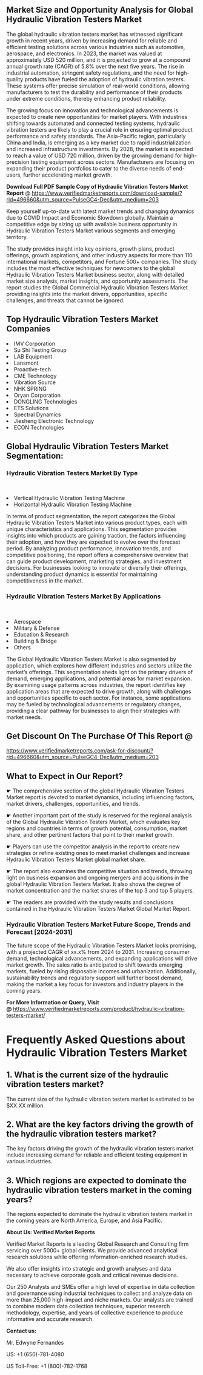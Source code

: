 <p><h2>Market Size and Opportunity Analysis for Global Hydraulic Vibration Testers Market</h2> <p> The global hydraulic vibration testers market has witnessed significant growth in recent years, driven by increasing demand for reliable and efficient testing solutions across various industries such as automotive, aerospace, and electronics. In 2023, the market was valued at approximately USD 520 million, and it is projected to grow at a compound annual growth rate (CAGR) of 5.8% over the next five years. The rise in industrial automation, stringent safety regulations, and the need for high-quality products have fueled the adoption of hydraulic vibration testers. These systems offer precise simulation of real-world conditions, allowing manufacturers to test the durability and performance of their products under extreme conditions, thereby enhancing product reliability. </p> <p> The growing focus on innovation and technological advancements is expected to create new opportunities for market players. With industries shifting towards automated and connected testing systems, hydraulic vibration testers are likely to play a crucial role in ensuring optimal product performance and safety standards. The Asia-Pacific region, particularly China and India, is emerging as a key market due to rapid industrialization and increased infrastructure investments. By 2028, the market is expected to reach a value of USD 720 million, driven by the growing demand for high-precision testing equipment across sectors. Manufacturers are focusing on expanding their product portfolios to cater to the diverse needs of end-users, further accelerating market growth. </p> </p><p><span class="font-[700]"><strong>Download Full PDF Sample Copy of Hydraulic Vibration Testers Market Report</strong> @ <a href="https://www.verifiedmarketreports.com/download-sample/?rid=496660&amp;utm_source=PulseGC4-Dec&amp;utm_medium=203" target="_blank" data-tracking-control-name="article-ssr-frontend-pulse_little-text-block" data-tracking-will-navigate="" data-test-link="">https://www.verifiedmarketreports.com/download-sample/?rid=496660&amp;utm_source=PulseGC4-Dec&amp;utm_medium=203<br /></a></span></p><p>Keep yourself up-to-date with latest market trends and changing dynamics due to COVID Impact and Economic Slowdown globally. Maintain a competitive edge by sizing up with available business opportunity in Hydraulic Vibration Testers Market various segments and emerging territory.</p><div class="article-main__content" data-test-id="publishing-text-block"><p>The study provides insight into key opinions, growth plans, product offerings, growth aspirations, and other industry aspects for more than 110 international markets, competitors, and Fortune 500+ companies. The study includes the most effective techniques for newcomers to the global Hydraulic Vibration Testers Market business sector, along with detailed market size analysis, market insights, and opportunity assessments. The report studies the Global Commercial Hydraulic Vibration Testers Market providing insights into the market drivers, opportunities, specific challenges, and threats that cannot be ignored.</p><h2>Top Hydraulic Vibration Testers Market Companies</h2><p><li>IMV Corporation</li><li> Su Shi Testing Group</li><li> LAB Equipment</li><li> Lansmont</li><li> Proactive-tech</li><li> CME Technology</li><li> Vibration Source</li><li> NHK SPRING</li><li> Oryan Corporation</li><li> DONGLING Technologies</li><li> ETS Solutions</li><li> Spectral Dynamics</li><li> Jiesheng Electronic Technology</li><li> ECON Technologies</li></p><h2>Global Hydraulic Vibration Testers Market Segmentation:</h2><div class="article-main__content" data-test-id="publishing-text-block"><h3><span class="">Hydraulic Vibration Testers Market By Type</span></h3></div><div class="article-main__content" data-test-id="publishing-text-block"><p>&nbsp;<li>Vertical Hydraulic Vibration Testing Machine</li><li> Horizontal Hydraulic Vibration Testing Machine</li></p></div><p>In terms of product segmentation, the report categorizes the Global Hydraulic Vibration Testers Market into various product types, each with unique characteristics and applications. This segmentation provides insights into which products are gaining traction, the factors influencing their adoption, and how they are expected to evolve over the forecast period. By analyzing product performance, innovation trends, and competitive positioning, the report offers a comprehensive overview that can guide product development, marketing strategies, and investment decisions. For businesses looking to innovate or diversify their offerings, understanding product dynamics is essential for maintaining competitiveness in the market.</p><div class="article-main__content" data-test-id="publishing-text-block"><h3><span class="">Hydraulic Vibration Testers Market By Applications</span></h3></div><div class="article-main__content" data-test-id="publishing-text-block"><p>&nbsp;<li>Aerospace</li><li> Military & Defense</li><li> Education & Research</li><li> Building & Bridge</li><li> Others</li></p></div><p>The Global Hydraulic Vibration Testers Market is also segmented by application, which explores how different industries and sectors utilize the market&rsquo;s offerings. This segmentation sheds light on the primary drivers of demand, emerging applications, and potential areas for market expansion. By examining usage patterns across industries, the report identifies key application areas that are expected to drive growth, along with challenges and opportunities specific to each sector. For instance, some applications may be fueled by technological advancements or regulatory changes, providing a clear pathway for businesses to align their strategies with market needs.</p></div><h2><strong>Get Discount On The Purchase Of This Report @&nbsp;</strong></h2><p><a href="https://www.verifiedmarketreports.com/ask-for-discount/?rid=496660&amp;utm_source=PulseGC4-Dec&amp;utm_medium=203">https://www.verifiedmarketreports.com/ask-for-discount/?rid=496660&amp;utm_source=PulseGC4-Dec&amp;utm_medium=203</a></p><h2>What to Expect in Our Report?</h2><p>☛ The comprehensive section of the global Hydraulic Vibration Testers Market report is devoted to market dynamics, including influencing factors, market drivers, challenges, opportunities, and trends.</p><p>☛ Another important part of the study is reserved for the regional analysis of the Global Hydraulic Vibration Testers Market, which evaluates key regions and countries in terms of growth potential, consumption, market share, and other pertinent factors that point to their market growth.</p><p>☛ Players can use the competitor analysis in the report to create new strategies or refine existing ones to meet market challenges and increase Hydraulic Vibration Testers Market global market share.</p><p>☛ The report also examines the competitive situation and trends, throwing light on business expansion and ongoing mergers and acquisitions in the global Hydraulic Vibration Testers Market. It also shows the degree of market concentration and the market shares of the top 3 and top 5 players.</p><p>☛ The readers are provided with the study results and conclusions contained in the Hydraulic Vibration Testers Market Global Market Report.</p><div class="article-main__content" data-test-id="publishing-text-block"><h3><span class="">Hydraulic Vibration Testers Market Future Scope, Trends and Forecast [2024-2031]</span></h3></div><div class="article-main__content" data-test-id="publishing-text-block"><p><span class="">The future scope of the Hydraulic Vibration Testers Market looks promising, with a projected CAGR of xx.x% from 2024 to 2031. Increasing consumer demand, technological advancements, and expanding applications will drive market growth. The sales ratio is anticipated to shift towards emerging markets, fueled by rising disposable incomes and urbanization. Additionally, sustainability trends and regulatory support will further boost demand, making the market a key focus for investors and industry players in the coming years.</span>&nbsp;</p></div><p><strong>For More Information or Query, Visit @&nbsp;</strong><a><u>https://www.verifiedmarketreports.com/product/hydraulic-vibration-testers-market/</u></a></p><p>    <h1>Frequently Asked Questions about Hydraulic Vibration Testers Market</h1>    <h2>1. What is the current size of the hydraulic vibration testers market?</h2>    <p>The current size of the hydraulic vibration testers market is estimated to be $XX.XX million.</p>    <h2>2. What are the key factors driving the growth of the hydraulic vibration testers market?</h2>    <p>The key factors driving the growth of the hydraulic vibration testers market include increasing demand for reliable and efficient testing equipment in various industries.</p>    <h2>3. Which regions are expected to dominate the hydraulic vibration testers market in the coming years?</h2>    <p>The regions expected to dominate the hydraulic vibration testers market in the coming years are North America, Europe, and Asia Pacific.</p>    <!-- more FAQs and answers --></body></html></p><p><strong>About Us: Verified Market Reports</strong></p><p>Verified Market Reports is a leading Global Research and Consulting firm servicing over 5000+ global clients. We provide advanced analytical research solutions while offering information-enriched research studies.</p><p>We also offer insights into strategic and growth analyses and data necessary to achieve corporate goals and critical revenue decisions.</p><p>Our 250 Analysts and SMEs offer a high level of expertise in data collection and governance using industrial techniques to collect and analyze data on more than 25,000 high-impact and niche markets. Our analysts are trained to combine modern data collection techniques, superior research methodology, expertise, and years of collective experience to produce informative and accurate research.</p><p><strong>Contact us:</strong></p><p>Mr. Edwyne Fernandes</p><p>US: +1 (650)-781-4080</p><p>US Toll-Free: +1 (800)-782-1768</p>